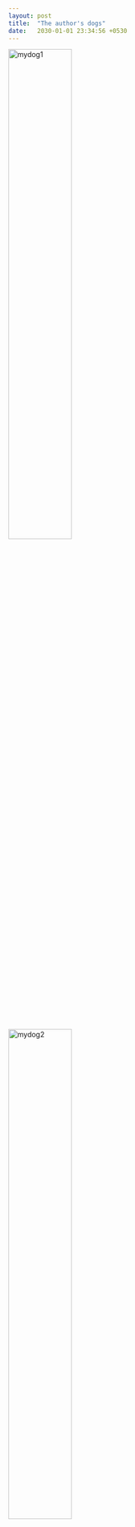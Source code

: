 ```yaml
---
layout: post
title:  "The author's dogs"
date:   2030-01-01 23:34:56 +0530
---
```


<img src="/tuffluvtheme/images/mydog1.jpg" alt="mydog1" height="50%" width="50%">
<img src="/tuffluvtheme/images/mydog2.jpg" alt="mydog2" height="50%" width="50%">
<img src="/tuffluvtheme/images/mydog3.jpg" alt="mydog3" height="50%" width="50%">
